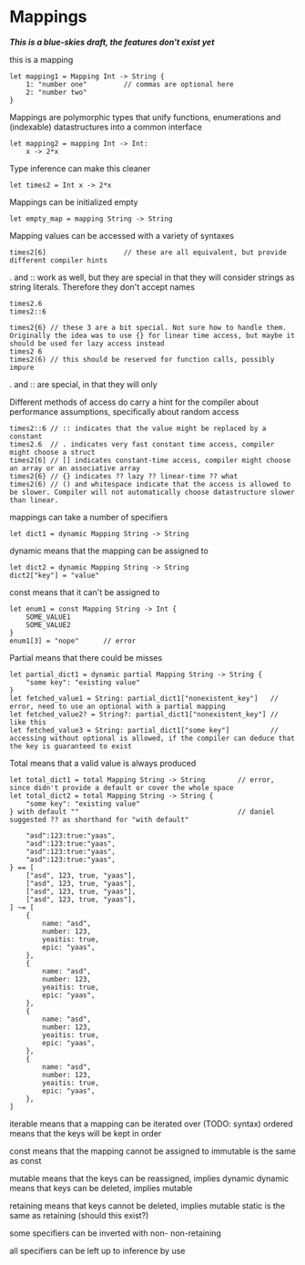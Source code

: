# Mappings
***This is a blue-skies draft, the features don't exist yet***

this is a mapping
```
let mapping1 = Mapping Int -> String {
    1: "number one"         // commas are optional here
    2: "number two"
}
```

Mappings are polymorphic types that unify functions, enumerations and (indexable) datastructures into a common interface
```
let mapping2 = mapping Int -> Int: 
    x -> 2*x
```

Type inference can make this cleaner
```
let times2 = Int x -> 2*x
```

Mappings can be initialized empty
```
let empty_map = mapping String -> String
```

Mapping values can be accessed with a variety of syntaxes
```
times2[6]                   // these are all equivalent, but provide different compiler hints
```

. and :: work as well, but they are special in that they will consider strings as string literals. Therefore they don't accept names
```
times2.6 
times2::6

times2{6} // these 3 are a bit special. Not sure how to handle them. Originally the idea was to use {} for linear time access, but maybe it should be used for lazy access instead 
times2 6
times2(6) // this should be reserved for function calls, possibly impure
```

. and :: are special, in that they will only 

Different methods of access do carry a hint for the compiler about performance assumptions, specifically about random access
```
times2::6 // :: indicates that the value might be replaced by a constant
times2.6  // . indicates very fast constant time access, compiler might choose a struct
times2[6] // [] indicates constant-time access, compiler might choose an array or an associative array
times2{6} // {} indicates ?? lazy ?? linear-time ?? what
times2(6) // () and whitespace indicate that the access is allowed to be slower. Compiler will not automatically choose datastructure slower than linear.
```

mappings can take a number of specifiers
```
let dict1 = dynamic Mapping String -> String
```

dynamic means that the mapping can be assigned to
```
let dict2 = dynamic Mapping String -> String
dict2["key"] = "value"
```

const means that it can't be assigned to
```
let enum1 = const Mapping String -> Int {
    SOME_VALUE1
    SOME_VALUE2
}
enum1[3] = "nope"      // error
```

Partial means that there could be misses
```
let partial_dict1 = dynamic partial Mapping String -> String {
    "some key": "existing value"
}
let fetched_value1 = String: partial_dict1["nonexistent_key"]   // error, need to use an optional with a partial mapping
let fetched_value2? = String?: partial_dict1["nonexistent_key"] // like this
let fetched_value3 = String: partial_dict1["some key"]          // accessing without optional is allowed, if the compiler can deduce that the key is guaranteed to exist
```

Total means that a valid value is always produced
```
let total_dict1 = total Mapping String -> String        // error, since didn't provide a default or cover the whole space
let total_dict2 = total Mapping String -> String {
    "some key": "existing value"
} with default ""                                       // daniel suggested ?? as shorthand for "with default"

    "asd":123:true:"yaas",
    "asd":123:true:"yaas",
    "asd":123:true:"yaas",
    "asd":123:true:"yaas",
} == [
    ["asd", 123, true, "yaas"],
    ["asd", 123, true, "yaas"],    
    ["asd", 123, true, "yaas"],    
    ["asd", 123, true, "yaas"],    
] ~= [
    {
        name: "asd", 
        number: 123, 
        yeaitis: true, 
        epic: "yaas",
    },
    {
        name: "asd", 
        number: 123, 
        yeaitis: true, 
        epic: "yaas",
    },
    {
        name: "asd", 
        number: 123, 
        yeaitis: true, 
        epic: "yaas",
    },
    {
        name: "asd", 
        number: 123, 
        yeaitis: true, 
        epic: "yaas",
    },
]
```

iterable means that a mapping can be iterated over (TODO: syntax)
ordered means that the keys will be kept in order

const means that the mapping cannot be assigned to
immutable is the same as const

mutable means that the keys can be reassigned, implies dynamic
dynamic means that keys can be deleted, implies mutable

retaining means that keys cannot be deleted, implies mutable
static is the same as retaining (should this exist?)

some specifiers can be inverted with non-
    non-retaining

all specifiers can be left up to inference by use

